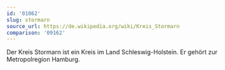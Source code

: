 ```yaml
---
id: '01062'
slug: stormarn
source_url: https://de.wikipedia.org/wiki/Kreis_Stormarn
comparison: '09162'
---
```


Der Kreis Stormarn ist ein Kreis im Land Schleswig-Holstein. Er gehört zur Metropolregion Hamburg.
